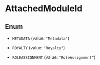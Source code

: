 

# AttachedModuleId

## Enum


* `METADATA` (value: `"Metadata"`)

* `ROYALTY` (value: `"Royalty"`)

* `ROLEASSIGNMENT` (value: `"RoleAssignment"`)




